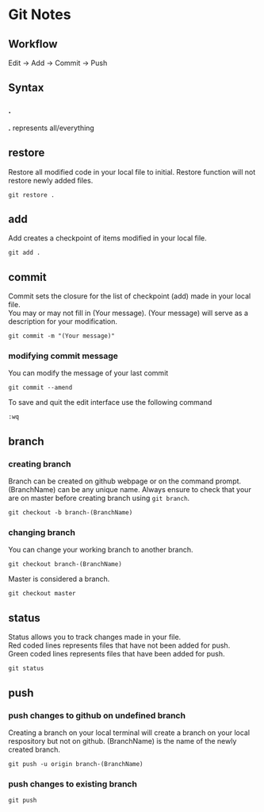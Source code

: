 # Git Notes

## Workflow
Edit -> Add -> Commit -> Push

## Syntax
### .
**.** represents all/everything

## restore
Restore all modified code in your local file to initial. Restore function will not restore newly added files.
```
git restore .
```

## add
Add creates a checkpoint of items modified in your local file. 
```
git add .
```

## commit
Commit sets the closure for the list of checkpoint (add) made in your local file.  
You may or may not fill in (Your message). (Your message) will serve as a description for your modification.
```
git commit -m "(Your message)"
```
### modifying commit message
You can modify the message of your last commit
```
git commit --amend
```
To save and quit the edit interface use the following command
```
:wq
```

## branch
### creating branch
Branch can be created on github webpage or on the command prompt. (BranchName) can be any unique name. Always ensure to check that your are on master before creating branch using ```git branch```.
```
git checkout -b branch-(BranchName)
```
### changing branch
You can change your working branch to another branch.
```
git checkout branch-(BranchName)
```
Master is considered a branch.
```
git checkout master
```

## status
Status allows you to track changes made in your file.  
Red coded lines represents files that have not been added for push.  
Green coded lines represents files that have been added for push.
```
git status
```

## push
### push changes to github on undefined branch
Creating a branch on your local terminal will create a branch on your local respository but not on github. (BranchName) is the name of the newly created branch. 
```
git push -u origin branch-(BranchName)
```
### push changes to existing branch
```
git push
```
